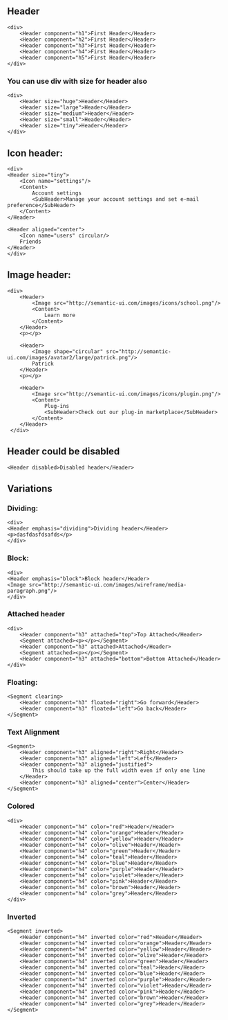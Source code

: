 ## Header

    <div>
        <Header component="h1">First Header</Header>
        <Header component="h2">First Header</Header>
        <Header component="h3">First Header</Header>
        <Header component="h4">First Header</Header>
        <Header component="h5">First Header</Header>
    </div>

### You can use div with size for header also

    <div>
        <Header size="huge">Header</Header>
        <Header size="large">Header</Header>
        <Header size="medium">Header</Header>
        <Header size="small">Header</Header>
        <Header size="tiny">Header</Header>
    </div>

## Icon header:

    <div>
    <Header size="tiny">
        <Icon name="settings"/>
        <Content>
            Account settings
            <SubHeader>Manage your account settings and set e-mail preference</SubHeader>
        </Content>
    </Header>

    <Header aligned="center">
        <Icon name="users" circular/>
        Friends
    </Header>
    </div>

## Image header:

    <div>
        <Header>
            <Image src="http://semantic-ui.com/images/icons/school.png"/>
            <Content>
                Learn more
            </Content>
        </Header>
        <p></p>

        <Header>
            <Image shape="circular" src="http://semantic-ui.com/images/avatar2/large/patrick.png"/>
            Patrick
        </Header>
        <p></p>

        <Header>
            <Image src="http://semantic-ui.com/images/icons/plugin.png"/>
            <Content>
                Plug-ins
                <SubHeader>Check out our plug-in marketplace</SubHeader>
            </Content>
        </Header>
     </div>

## Header could be disabled

    <Header disabled>Disabled header</Header>

## Variations

### Dividing:

    <div>
    <Header emphasis="dividing">Dividing header</Header>
    <p>dasfdasfdsafds</p>
    </div>

### Block:

    <div>
    <Header emphasis="block">Block header</Header>
    <Image src="http://semantic-ui.com/images/wireframe/media-paragraph.png"/>
    </div>


### Attached header

    <div>
        <Header component="h3" attached="top">Top Attached</Header>
        <Segment attached><p></p></Segment>
        <Header component="h3" attached>Attached</Header>
        <Segment attached><p></p></Segment>
        <Header component="h3" attached="bottom">Bottom Attached</Header>
    </div>


### Floating:

    <Segment clearing>
        <Header component="h3" floated="right">Go forward</Header>
        <Header component="h3" floated="left">Go back</Header>
    </Segment>


### Text Alignment

    <Segment>
        <Header component="h3" aligned="right">Right</Header>
        <Header component="h3" aligned="left">Left</Header>
        <Header component="h3" aligned="justified">
            This should take up the full width even if only one line
        </Header>
        <Header component="h3" aligned="center">Center</Header>
    </Segment>

### Colored

    <div>
        <Header component="h4" color="red">Header</Header>
        <Header component="h4" color="orange">Header</Header>
        <Header component="h4" color="yellow">Header</Header>
        <Header component="h4" color="olive">Header</Header>
        <Header component="h4" color="green">Header</Header>
        <Header component="h4" color="teal">Header</Header>
        <Header component="h4" color="blue">Header</Header>
        <Header component="h4" color="purple">Header</Header>
        <Header component="h4" color="violet">Header</Header>
        <Header component="h4" color="pink">Header</Header>
        <Header component="h4" color="brown">Header</Header>
        <Header component="h4" color="grey">Header</Header>
    </div>

### Inverted

    <Segment inverted>
        <Header component="h4" inverted color="red">Header</Header>
        <Header component="h4" inverted color="orange">Header</Header>
        <Header component="h4" inverted color="yellow">Header</Header>
        <Header component="h4" inverted color="olive">Header</Header>
        <Header component="h4" inverted color="green">Header</Header>
        <Header component="h4" inverted color="teal">Header</Header>
        <Header component="h4" inverted color="blue">Header</Header>
        <Header component="h4" inverted color="purple">Header</Header>
        <Header component="h4" inverted color="violet">Header</Header>
        <Header component="h4" inverted color="pink">Header</Header>
        <Header component="h4" inverted color="brown">Header</Header>
        <Header component="h4" inverted color="grey">Header</Header>
    </Segment>


